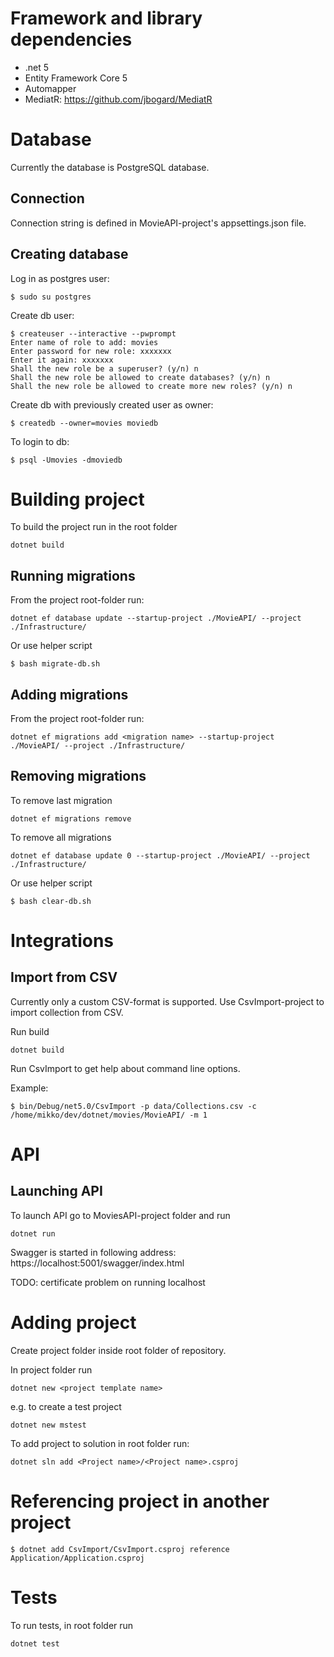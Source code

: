# Framework and library dependencies

* .net 5
* Entity Framework Core 5
* Automapper
* MediatR: https://github.com/jbogard/MediatR

# Database

Currently the database is PostgreSQL database. 

## Connection

Connection string is defined in MovieAPI-project's appsettings.json file.

## Creating database

Log in as postgres user:

    $ sudo su postgres

Create db user:

    $ createuser --interactive --pwprompt
    Enter name of role to add: movies
    Enter password for new role: xxxxxxx
    Enter it again: xxxxxxx
    Shall the new role be a superuser? (y/n) n
    Shall the new role be allowed to create databases? (y/n) n
    Shall the new role be allowed to create more new roles? (y/n) n

Create db with previously created user as owner:

    $ createdb --owner=movies moviedb

To login to db:

    $ psql -Umovies -dmoviedb

# Building project

To build the project run in the root folder

    dotnet build

## Running migrations

From the project root-folder run:

    dotnet ef database update --startup-project ./MovieAPI/ --project ./Infrastructure/

Or use helper script 

    $ bash migrate-db.sh

## Adding migrations

From the project root-folder run:

    dotnet ef migrations add <migration name> --startup-project ./MovieAPI/ --project ./Infrastructure/

## Removing migrations

To remove last migration

    dotnet ef migrations remove

To remove all migrations

    dotnet ef database update 0 --startup-project ./MovieAPI/ --project ./Infrastructure/

Or use helper script 

    $ bash clear-db.sh

# Integrations

## Import from CSV

Currently only a custom CSV-format is supported. Use CsvImport-project to import collection from CSV.

Run build

    dotnet build

Run CsvImport to get help about command line options.

Example:

    $ bin/Debug/net5.0/CsvImport -p data/Collections.csv -c /home/mikko/dev/dotnet/movies/MovieAPI/ -m 1

# API

## Launching API

To launch API go to MoviesAPI-project folder and run

    dotnet run

Swagger is started in following address: https://localhost:5001/swagger/index.html

TODO: certificate problem on running localhost

# Adding project

Create project folder inside root folder of repository.

In project folder run 

    dotnet new <project template name>

e.g. to create a test project

    dotnet new mstest

To add project to solution in root folder run:

    dotnet sln add <Project name>/<Project name>.csproj 

# Referencing project in another project

    $ dotnet add CsvImport/CsvImport.csproj reference Application/Application.csproj

# Tests

To run tests, in root folder run

    dotnet test

